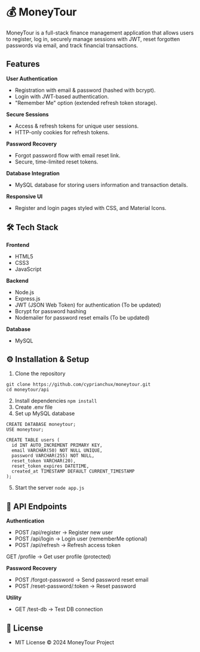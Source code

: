 # 💰 MoneyTour

MoneyTour is a full-stack finance management application that allows users to register, log in, securely manage sessions with JWT, reset forgotten passwords via email, and track financial transactions.

## Features

**User Authentication**

- Registration with email & password (hashed with bcrypt).
- Login with JWT-based authentication.
- "Remember Me" option (extended refresh token storage).

**Secure Sessions**

- Access & refresh tokens for unique user sessions.
- HTTP-only cookies for refresh tokens.

**Password Recovery**

- Forgot password flow with email reset link.
- Secure, time-limited reset tokens.

**Database Integration**

- MySQL database for storing users information and transaction details.

**Responsive UI**

- Register and login pages styled with CSS, and Material Icons.

## 🛠️ Tech Stack

**Frontend**

- HTML5
- CSS3
- JavaScript

**Backend**

- Node.js
- Express.js
- JWT (JSON Web Token) for authentication (To be updated)
- Bcrypt for password hashing
- Nodemailer for password reset emails (To be updated)

**Database**

- MySQL

## ⚙️ Installation & Setup

1. Clone the repository

```
git clone https://github.com/cyprianchux/moneytour.git
cd moneytour/api
```

2. Install dependencies
   `npm install`
3. Create .env file
4. Set up MySQL database

```
CREATE DATABASE moneytour;
USE moneytour;

CREATE TABLE users (
  id INT AUTO_INCREMENT PRIMARY KEY,
  email VARCHAR(50) NOT NULL UNIQUE,
  password VARCHAR(255) NOT NULL,
  reset_token VARCHAR(20),
  reset_token_expires DATETIME,
  created_at TIMESTAMP DEFAULT CURRENT_TIMESTAMP
);
```

5. Start the server
   `node app.js`

## 🔑 API Endpoints

**Authentication**

- POST /api/register → Register new user
- POST /api/login → Login user (rememberMe optional)
- POST /api/refresh → Refresh access token

GET /profile → Get user profile (protected)

**Password Recovery**

- POST /forgot-password → Send password reset email
- POST /reset-password/:token → Reset password

**Utility**

- GET /test-db → Test DB connection

## 📜 License

- MIT License © 2024 MoneyTour Project

